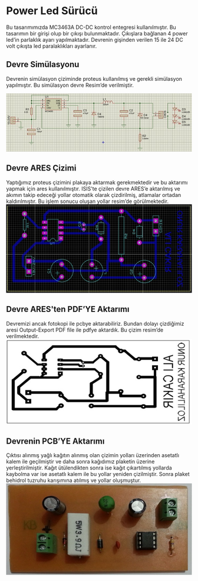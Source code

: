 # Power Led Sürücü
Bu tasarımımızda MC3463A DC-DC kontrol entegresi kullanılmıştır. Bu tasarımın bir girişi olup  bir çıkışı bulunmaktadır. Çıkışlara bağlanan 4 power led’in parlaklık ayarı yapılmaktadır. Devrenin gişinden verilen 15 ile 24 DC volt çıkışta led paralaklıkları ayarlanır.

## Devre Simülasyonu
Devrenin simülasyon çiziminde proteus kullanılmış ve gerekli simülasyon yapılmıştır. Bu simülasyon devre Resim’de verilmiştir.

![ISIS Resmi](https://github.com/turkmuhendisnet/Power-Led-Surucu/blob/master/ISIS%20Resmi.jpg)

## Devre ARES Çizimi
Yaptığımız proteus çizimini plakaya aktarmak gerekmektedir ve bu aktarımı yapmak için ares kullanılmıştır. ISIS'te çizilen devre ARES’e aktarılmış ve akımın takip edeceği yollar otomatik olarak çizdirilmiş, atlamalar ortadan kaldırılmıştır. Bu işlem sonucu oluşan yollar resim’de görülmektedir.
![ARES Resmi](https://github.com/turkmuhendisnet/Power-Led-Surucu/blob/master/ARES%20Resmi.jpg)

## Devre ARES'ten PDF’YE Aktarımı
Devremizi ancak fotokopi ile pcbye aktarabiliriz. Bundan dolayı çizdiğimiz aresi Output-Export PDF file ile pdfye aktardık. Bu çizim resim’de verilmektedir.
![PDF Resmi](https://github.com/turkmuhendisnet/Power-Led-Surucu/blob/master/Plaka%20Resmi.jpg)
  
## Devrenin PCB’YE Aktarımı
Çıktısı alınmış yağlı kağıtın alınmış olan çizimin yolları üzerinden asetatlı kalem ile geçilmiştir ve daha sonra kağıdımız plaketin üzerine yerleştirilmiştir. Kağıt ütülendikten sonra ise kağıt çıkartılmış yollarda kaybolma var ise asetatlı kalem ile bu yollar yeniden çizilmiştir. Sonra plaket behidrol tuzruhu karışımına atılmış ve yollar oluşmuştur. 
![Power Led Sürücü Resmi](https://github.com/turkmuhendisnet/Power-Led-Surucu/blob/master/PowerLedSürcüResmi.jpg)
